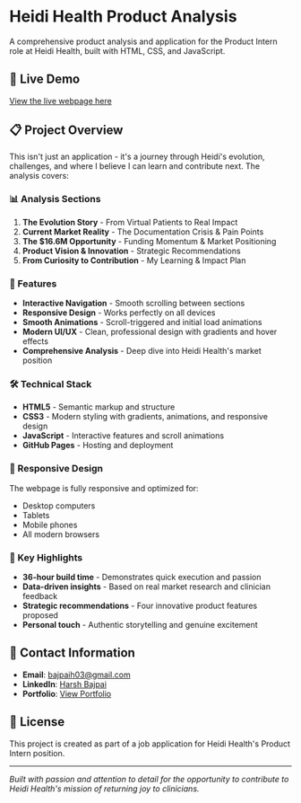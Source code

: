 # Heidi Health Product Analysis

A comprehensive product analysis and application for the Product Intern role at Heidi Health, built with HTML, CSS, and JavaScript.

## 🚀 Live Demo

[View the live webpage here](https://harshbajpai1235.github.io/heidi-health-analysis/)

## 📋 Project Overview

This isn't just an application - it's a journey through Heidi's evolution, challenges, and where I believe I can learn and contribute next. The analysis covers:

### 📊 Analysis Sections

1. **The Evolution Story** - From Virtual Patients to Real Impact
2. **Current Market Reality** - The Documentation Crisis & Pain Points
3. **The $16.6M Opportunity** - Funding Momentum & Market Positioning
4. **Product Vision & Innovation** - Strategic Recommendations
5. **From Curiosity to Contribution** - My Learning & Impact Plan

### 🎨 Features

- **Interactive Navigation** - Smooth scrolling between sections
- **Responsive Design** - Works perfectly on all devices
- **Smooth Animations** - Scroll-triggered and initial load animations
- **Modern UI/UX** - Clean, professional design with gradients and hover effects
- **Comprehensive Analysis** - Deep dive into Heidi Health's market position

### 🛠️ Technical Stack

- **HTML5** - Semantic markup and structure
- **CSS3** - Modern styling with gradients, animations, and responsive design
- **JavaScript** - Interactive features and scroll animations
- **GitHub Pages** - Hosting and deployment

### 📱 Responsive Design

The webpage is fully responsive and optimized for:
- Desktop computers
- Tablets
- Mobile phones
- All modern browsers

### 🎯 Key Highlights

- **36-hour build time** - Demonstrates quick execution and passion
- **Data-driven insights** - Based on real market research and clinician feedback
- **Strategic recommendations** - Four innovative product features proposed
- **Personal touch** - Authentic storytelling and genuine excitement

## 🔗 Contact Information

- **Email**: bajpaih03@gmail.com
- **LinkedIn**: [Harsh Bajpai](https://www.linkedin.com/in/harsh-bajpai22/)
- **Portfolio**: [View Portfolio](https://harshbajpai1235.github.io/portfolio/)

## 📝 License

This project is created as part of a job application for Heidi Health's Product Intern position.

---

*Built with passion and attention to detail for the opportunity to contribute to Heidi Health's mission of returning joy to clinicians.* 
